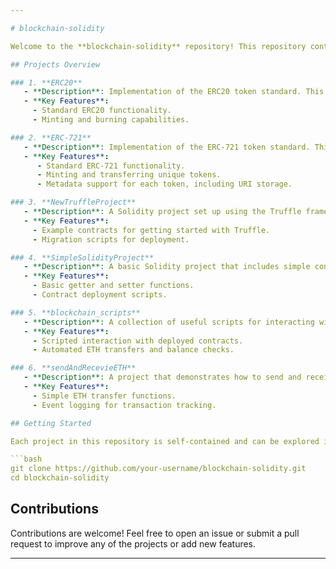 ```yaml
---

# blockchain-solidity

Welcome to the **blockchain-solidity** repository! This repository contains a collection of Solidity projects that demonstrate various aspects of Ethereum smart contract development. Each project is designed to showcase different functionalities, from basic token creation to more complex contract interactions.

## Projects Overview

### 1. **ERC20**
   - **Description**: Implementation of the ERC20 token standard. This project demonstrates the creation of a fungible token with standard functions such as `transfer`, `approve`, and `transferFrom`.
   - **Key Features**:
     - Standard ERC20 functionality.
     - Minting and burning capabilities.

### 2. **ERC-721**
   - **Description**: Implementation of the ERC-721 token standard. This project demonstrates the creation of a non-fungible token (NFT) with unique properties, including ownership and metadata.
   - **Key Features**:
      - Standard ERC-721 functionality.
      - Minting and transferring unique tokens.
      - Metadata support for each token, including URI storage.

### 3. **NewTruffleProject**
   - **Description**: A Solidity project set up using the Truffle framework. This project includes basic contract development, migration scripts, and test cases.
   - **Key Features**:
     - Example contracts for getting started with Truffle.
     - Migration scripts for deployment.

### 4. **SimpleSolidityProject**
   - **Description**: A basic Solidity project that includes simple contracts demonstrating the fundamental concepts of smart contract development.
   - **Key Features**:
     - Basic getter and setter functions.
     - Contract deployment scripts.

### 5. **blockchain_scripts**
   - **Description**: A collection of useful scripts for interacting with the Ethereum blockchain. These scripts facilitate tasks such as sending transactions, querying contract data, and managing accounts.
   - **Key Features**:
     - Scripted interaction with deployed contracts.
     - Automated ETH transfers and balance checks.

### 6. **sendAndRecevieETH**
   - **Description**: A project that demonstrates how to send and receive ETH between accounts on the Ethereum network. It includes smart contracts for managing transactions and handling events.
   - **Key Features**:
     - Simple ETH transfer functions.
     - Event logging for transaction tracking.

## Getting Started

Each project in this repository is self-contained and can be explored individually. To get started, clone this repository and navigate to the project of your choice. Detailed instructions for running and deploying each project can be found within the respective project folders.

```bash
git clone https://github.com/your-username/blockchain-solidity.git
cd blockchain-solidity
```

## Contributions

Contributions are welcome! Feel free to open an issue or submit a pull request to improve any of the projects or add new features.

---
```

